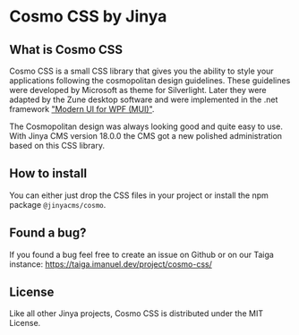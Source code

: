 # Cosmo CSS by Jinya

## What is Cosmo CSS

Cosmo CSS is a small CSS library that gives you the ability to style your applications following the cosmopolitan design guidelines.
These guidelines were developed by Microsoft as theme for Silverlight. Later they were adapted by the Zune desktop software and were implemented in the .net framework ["Modern UI for WPF (MUI)"](https://github.com/firstfloorsoftware/mui).

The Cosmopolitan design was always looking good and quite easy to use. With Jinya CMS version 18.0.0 the CMS got a new polished administration based on this CSS library.

## How to install

You can either just drop the CSS files in your project or install the npm package `@jinyacms/cosmo`.

## Found a bug?

If you found a bug feel free to create an issue on Github or on our Taiga instance: https://taiga.imanuel.dev/project/cosmo-css/

## License

Like all other Jinya projects, Cosmo CSS is distributed under the MIT License.
